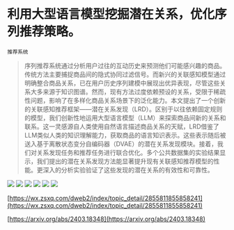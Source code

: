 # 利用大型语言模型挖掘潜在关系，优化序列推荐策略。
`推荐系统`
> 序列推荐系统通过分析用户过往的互动历史来预测他们可能感兴趣的商品。传统方法主要捕捉商品间的隐式协同过滤信号。而新兴的关联感知模型通过明确整合商品关系，已在用户历史序列建模中展现出优异表现，尽管这些关系大多来源于知识图谱。然而，现有方法过度依赖预设的关系，受限于稀疏性问题，影响了在多样化商品关系场景下的泛化能力。本文提出了一个创新的关联感知推荐框架——潜在关系发现（LRD）。区别于以往依赖固定规则的模型，我们创新性地运用大型语言模型（LLM）来探索商品间新的关系和联系。这一灵感源自人类使用自然语言描述商品关系的天赋，LRD借鉴了LLM类似人类的知识理解能力，获取商品的语言知识表示。这些表示随后被送入基于离散状态变分自编码器（DVAE）的潜在关系发现模块。接着，我们对关系发现任务和推荐任务进行联合优化。多个公共数据集的实验结果显示，我们提出的潜在关系发现方法能显著提升现有关联感知推荐模型的性能。更深入的分析实验验证了这些发现的潜在关系的有效性和可靠性。

![](https://raw.githubusercontent.com/HuggingAGI/HuggingArxiv/main/paper_images/2403.18348/x1.png)
![](https://raw.githubusercontent.com/HuggingAGI/HuggingArxiv/main/paper_images/2403.18348/x2.png)
![](https://raw.githubusercontent.com/HuggingAGI/HuggingArxiv/main/paper_images/2403.18348/x3.png)
![](https://raw.githubusercontent.com/HuggingAGI/HuggingArxiv/main/paper_images/2403.18348/x4.png)
![](https://raw.githubusercontent.com/HuggingAGI/HuggingArxiv/main/paper_images/2403.18348/x5.png)
![](https://raw.githubusercontent.com/HuggingAGI/HuggingArxiv/main/paper_images/2403.18348/x6.png)

[https://wx.zsxq.com/dweb2/index/topic_detail/2855811855858241](https://wx.zsxq.com/dweb2/index/topic_detail/2855811855858241)

[https://arxiv.org/abs/2403.18348](https://arxiv.org/abs/2403.18348)